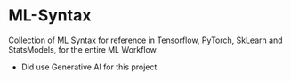 # ML-Syntax
Collection of ML Syntax for reference in Tensorflow, PyTorch, SkLearn and StatsModels, for the entire ML Workflow

* Did use Generative AI for this project 
